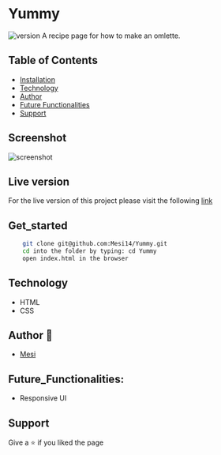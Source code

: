 # Yummy 

<img alt="version" src="https://img.shields.io/badge/version-1.0.0-blue.svg?cacheSeconds=2592000" />
A recipe page for how to make an omlette. 

## Table of Contents

- [Installation](#get_started)
- [Technology](#technology)
- [Author](#author)
- [Future Functionalities](#future_functionalities)
- [Support](#support)

## Screenshot

![screenshot]()

## Live version

For the live version of this project please visit the following [link]()

## Get_started

```bash
    git clone git@github.com:Mesi14/Yummy.git
    cd into the folder by typing: cd Yummy
    open index.html in the browser
```

## Technology

- HTML
- CSS

## Author :bust_in_silhouette:

- [Mesi](https://github.com/Mesi14)

## Future_Functionalities:

- Responsive UI

## Support

Give a :star: if you liked the page